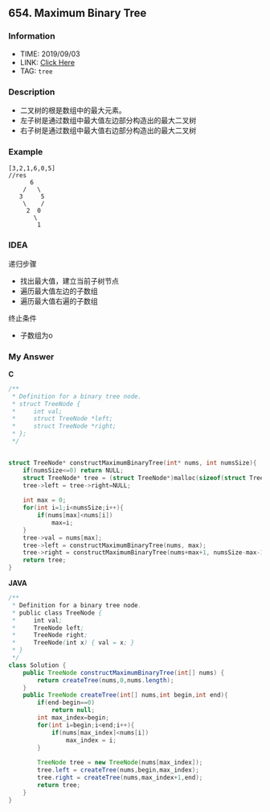 ## 654. Maximum Binary Tree

### Information
* TIME: 2019/09/03
* LINK: [Click Here](https://leetcode-cn.com/problems/maximum-binary-tree/)
* TAG: `tree`

### Description
* 二叉树的根是数组中的最大元素。
* 左子树是通过数组中最大值左边部分构造出的最大二叉树
* 右子树是通过数组中最大值右边部分构造出的最大二叉树

### Example
```text
[3,2,1,6,0,5]
//res
      6
    /   \
   3     5
    \    / 
     2  0   
       \
        1
```
### IDEA
递归步骤
* 找出最大值，建立当前子树节点
* 遍历最大值左边的子数组
* 遍历最大值右遍的子数组

终止条件
* 子数组为o
### My Answer

**C**
```c
/**
 * Definition for a binary tree node.
 * struct TreeNode {
 *     int val;
 *     struct TreeNode *left;
 *     struct TreeNode *right;
 * };
 */


struct TreeNode* constructMaximumBinaryTree(int* nums, int numsSize){
    if(numsSize<=0) return NULL;
    struct TreeNode* tree = (struct TreeNode*)malloc(sizeof(struct TreeNode));
    tree->left = tree->right=NULL;
    
    int max = 0;
    for(int i=1;i<numsSize;i++){
        if(nums[max]<nums[i])
            max=i;
    }
    tree->val = nums[max];
    tree->left = constructMaximumBinaryTree(nums, max);
    tree->right = constructMaximumBinaryTree(nums+max+1, numsSize-max-1);
    return tree; 
}

```

**JAVA**
```java
/**
 * Definition for a binary tree node.
 * public class TreeNode {
 *     int val;
 *     TreeNode left;
 *     TreeNode right;
 *     TreeNode(int x) { val = x; }
 * }
 */
class Solution {
    public TreeNode constructMaximumBinaryTree(int[] nums) {
        return createTree(nums,0,nums.length);
    }
    public TreeNode createTree(int[] nums,int begin,int end){
        if(end-begin==0)
            return null;
        int max_index=begin;
        for(int i=begin;i<end;i++){
            if(nums[max_index]<nums[i])
                max_index = i;
        }
        
        TreeNode tree = new TreeNode(nums[max_index]);
        tree.left = createTree(nums,begin,max_index);
        tree.right = createTree(nums,max_index+1,end);
        return tree;
    }
}
```